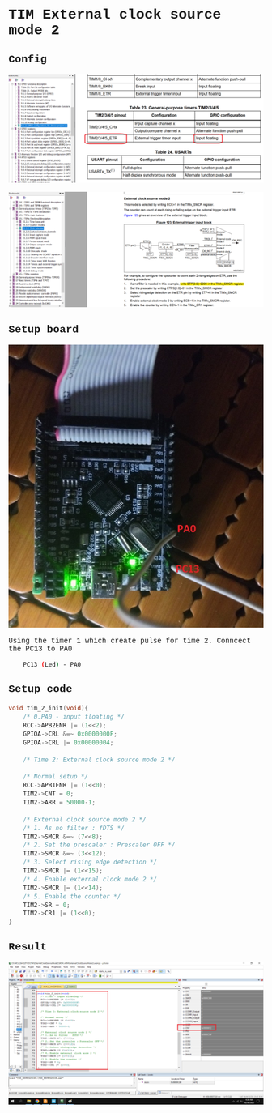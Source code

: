 <span style="font-family: Courier New">

# TIM External clock source mode 2

## Config

![image info](./Image/gpio.png)

![image info](./Image/config.png)


## Setup board

![image info](./Image/tim2.png)

Using the timer 1 which create pulse for time 2. Conncect the PC13 to PA0

```sh
	PC13 (Led) - PA0
```

## Setup code

```c
void tim_2_init(void){
	/* 0.PA0 - input floating */
	RCC->APB2ENR |= (1<<2);
	GPIOA->CRL &=~ 0x0000000F;
	GPIOA->CRL |= 0x00000004;
	
	/* Time 2: External clock source mode 2 */
	
	/* Normal setup */
	RCC->APB1ENR |= (1<<0);
	TIM2->CNT = 0;
	TIM2->ARR = 50000-1;
	
	/* External clock source mode 2 */
	/* 1. As no filter : fDTS */
	TIM2->SMCR &=~ (7<<8);
	/* 2. Set the prescaler : Prescaler OFF */
	TIM2->SMCR &=~ (3<<12);
	/* 3. Select rising edge detection */
	TIM2->SMCR |= (1<<15);
	/* 4. Enable external clock mode 2 */
	TIM2->SMCR |= (1<<14);
	/* 5. Enable the counter */
	TIM2->SR = 0;
	TIM2->CR1 |= (1<<0);
}
```

## Result

![image info](./Image/result.png)

</span>